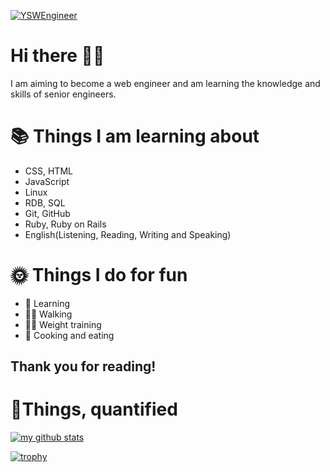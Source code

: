 <p align="left">
  <a href="https://github.com/YSWEngineer/">
    <img src="https://komarev.com/ghpvc/?username=YSWEngineer" alt="YSWEngineer" />
  </a>
</p>

# Hi there 👋🏻
I am aiming to become a web engineer and am learning the knowledge and skills of senior engineers.

# 📚 Things I am learning about <!-- 私が学んでいることについて -->
- CSS, HTML
- JavaScript
- Linux
- RDB, SQL
- Git, GitHub
- Ruby, Ruby on Rails
- English(Listening, Reading, Writing and Speaking)

# 🌞 Things I do for fun <!-- 楽しむために私がしていること -->
- 📖 Learning
- 🕺🏼 Walking
- 🏋🏻 Weight training
- 🍳 Cooking and eating

## Thank you for reading!


<!--
**YSWEngineer/yswengineer** is a ✨ _special_ ✨ repository because its `README.md` (this file) appears on your GitHub profile.

Here are some ideas to get you started:

- 🔭 I’m currently working on ...
- 🌱 I’m currently learning ...
- 👯 I’m looking to collaborate on ...
- 🤔 I’m looking for help with ...
- 💬 Ask me about ...
- 📫 How to reach me: ...
- 😄 Pronouns: ...
- ⚡ Fun fact: ...
-->

# 🧮Things, quantified <!-- 数量で表したもの -->
<!-- リポジトリステータス -->
[![my github stats](https://github-readme-stats.vercel.app/api?username=YSWEngineer&hide=contribs&count_private=true&show_icons=true&theme=tokyonight)](https://github.com/YSWEngineer/)

<!-- ソースコード統計 -->
<!-- [![Top used Langs](https://github-readme-stats.vercel.app/api/top-langs/?username=YSWEngineer&layout=compact&theme=tokyonight)](https://github.com/YSWEngineer/) -->

[![trophy](https://github-profile-trophy.vercel.app/?username=YSWEngineer&theme=onedark)](https://github.com/ryo-ma/github-profile-trophy)
